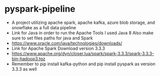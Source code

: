 # pyspark-pipeline
* A project utilizing apache spark, apache kafka, azure blob storage, and snowflake as a full data pipeline
* Link for Java in order to run the Apache Tools I used Java 8 Also make sure to set files paths for java and Spark
* https://www.oracle.com/java/technologies/downloads/
* Link for Apache Spark Download version 3.3.3
* https://www.apache.org/dyn/closer.lua/spark/spark-3.3.3/spark-3.3.3-bin-hadoop3.tgz
* Remember to pip install kafka-python and pip install pyspark as version 3.3.3 as well
